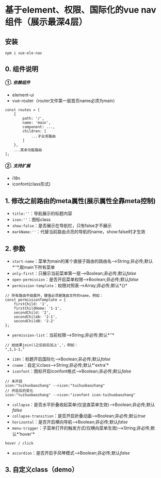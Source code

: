 # 基于element、权限、国际化的vue nav组件（展示最深4层）

## 安装
	npm i vue-ele-nav

## 0. 组件说明
##### ①. 依赖组件
* element-ui
* vue-router（router文件第一层首页name必须为main）
>
	const routes = [
		{
			path: '/',
			name: 'main',
			component: ...,
			children: [
				...子业务路由
			]
		},
		...其余功能路由
	];
>

##### ②. 支持扩展
* i18n
* iconfont(class形式)

## 1. 修改之前路由的meta属性(展示属性全靠meta控制)
* `title:''`：导航展示的标题内容
* `icon:''`：图标class
* `show:false`：是否展示在导航栏，只有false才不展示
* `markName:''`：代替当前路由点亮的导航的name，show:false时才生效

## 2. 参数
* `start-name`：菜单为main的某个直接子路由的路由名-->String;非必传;默认*''*,取main下所有菜单
* `only-first`：只展示当前菜单第一层-->Boolean;非必传;默认*false*
* `open-permission`：是否开启菜单权限-->Boolean;非必传;默认*false*
* `permission-template`：权限对照表-->Array;非必传;默认*{}*
>
	// 所有路由平级展开，键值必须是路由文件的name，例如：
	const permissionTemplate = {
		firstChild: '1',
		firstChildHome: '1-1',
		secondChild: '2',
		secondChildA: '2-1',
		secondChildB: '2-2'
	};
>

* `permission-list`：当前权限-->String;非必传;默认*''*
>
	// 给结果join()之后前后加上','，例如：
	",1,1-1,"
>

* `i18n`：标题开启国际化-->Boolean;非必传;默认*false*
* `cname`：自定义class-->String;非必传;默认*'extra'*
* `iconfont`：图标开启iconfont格式-->Boolean;非必传;默认*false*
>
	// 未开启
	icon:"tuihuobaozhang" -->icon:"tuihuobaozhang"
	// 开启后的变化
	icon:"tuihuobaozhang" -->icon:"iconfont icon-tuihuobaozhang"
>

* `collapse`：是否水平折叠收起菜单(仅竖直菜单生效)-->Boolean;非必传;默认*false*
* `collapse-transition`：是否开启折叠动画-->Boolean;非必传;默认*true*
* `horizontal`：是否开启横向导航-->Boolean;非必传;默认*false*
* `menu-trigger`：子菜单打开的触发方式(仅横向菜单生效)-->String;非必传;默认*'hover'*
>
	hover / click
>

* `accordion`：是否开启手风琴模式-->Boolean;非必传;默认*false*

## 3. 自定义class（demo）
	